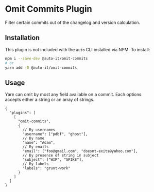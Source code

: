 # Omit Commits Plugin

Filter certain commits out of the changelog and version calculation.

## Installation

This plugin is not included with the `auto` CLI installed via NPM. To install:

```bash
npm i --save-dev @auto-it/omit-commits
# or
yarn add -D @auto-it/omit-commits
```

## Usage

Yarn can omit by most any field available on a commit. Each options accepts either a string or an array of strings.

```jsonc
{
  "plugins": [
    [
      "omit-commits",
      {
        // By usernames
        "username": ["pdbf", "ghost"],
        // By name
        "name": "Adam",
        // By emails
        "email": ["foo@gmail.com", "doesnt-exits@yahoo.com"],
        // By presence of string in subject
        "subject": ["WIP", "SPIKE"],
        // By labels
        "labels": "grunt-work"
      }
    ]
  ]
}
```
